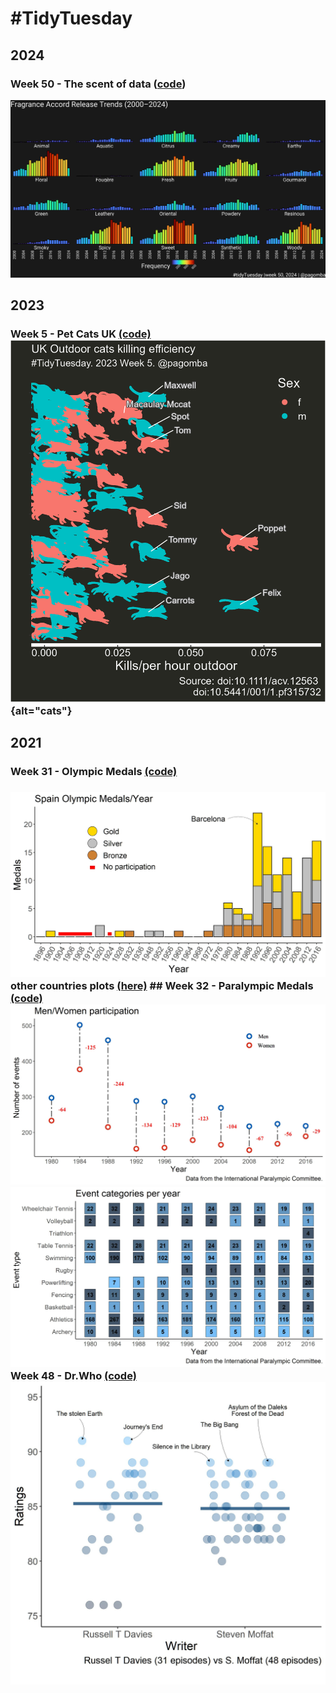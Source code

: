 # #TidyTuesday

## 2024

### Week 50 - The scent of data ([code](https://github.com/pgomba/TidyTuesday/blob/main/2024/w_50/perfumes.R))

![](2024/w_50/perfumes.png)

## 2023

### Week 5 - Pet Cats UK [(code)](https://github.com/pgomba/TidyTuesday/tree/main/2023/w5_cats) ![cats](2023/w5_cats/cats_uk.png){alt="cats"}

## 2021

### Week 31 - Olympic Medals [(code)](https://github.com/pgomba/TidyTuesday/tree/main/2021/w31_Olimp)

### ![Olimpic](2021/w31_Olimp/plots/spain_medals.jpeg) other countries plots [(here)](https://github.com/pgomba/TidyTuesday/tree/main/2021/w31_Olimp/plots) \## Week 32 - Paralympic Medals [(code)](https://github.com/pgomba/TidyTuesday/tree/main/2021/w32_Para) ![MvsW](2021/w32_Para/plots/Men_women.jpg) ![Events](2021/w32_Para/plots/events.jpg) Week 48 - Dr.Who [(code)](https://github.com/pgomba/TidyTuesday/tree/main/2021/w48_drWho) ![Dr.Who](2021/w48_drWho/plots/drwho.jpg) 
